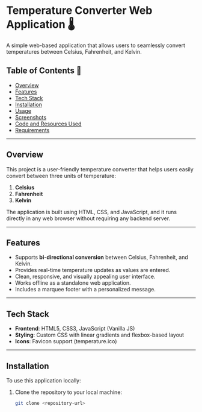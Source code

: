 # Temperature Converter Web Application 🌡️

A simple web-based application that allows users to seamlessly convert temperatures between Celsius, Fahrenheit, and Kelvin.

## Table of Contents :bookmark_tabs:
- [Overview](#overview)
- [Features](#features)
- [Tech Stack](#tech-stack)
- [Installation](#installation)
- [Usage](#usage)
- [Screenshots](#screenshots)
- [Code and Resources Used](#code-and-resources-used)
- [Requirements](#requirements)

---

## Overview
This project is a user-friendly temperature converter that helps users easily convert between three units of temperature:
1. **Celsius**
2. **Fahrenheit**
3. **Kelvin**

The application is built using HTML, CSS, and JavaScript, and it runs directly in any web browser without requiring any backend server.

---

## Features
- Supports **bi-directional conversion** between Celsius, Fahrenheit, and Kelvin.
- Provides real-time temperature updates as values are entered.
- Clean, responsive, and visually appealing user interface.
- Works offline as a standalone web application.
- Includes a marquee footer with a personalized message.

---

## Tech Stack
- **Frontend**: HTML5, CSS3, JavaScript (Vanilla JS)
- **Styling**: Custom CSS with linear gradients and flexbox-based layout
- **Icons**: Favicon support (temperature.ico)

---

## Installation
To use this application locally:
1. Clone the repository to your local machine:
   ```bash
   git clone <repository-url>
